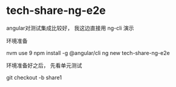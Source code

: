 # tech-share-ng-e2e
angular对测试集成比较好，
我这边直接用 ng-cli 演示

环境准备

nvm use 9
npm install -g @angular/cli
ng new tech-share-ng-e2e

环境准备好之后，
先看单元测试

git checkout -b share1